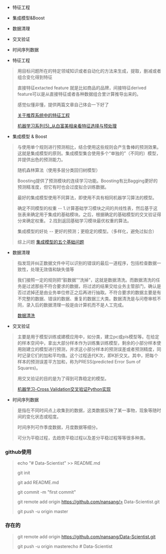 - 特征工程
- 集成模型&Boost
- 数据清理
- 交叉验证
- 时间序列数据


- 特征工程

>用目标问题所在的特定领域知识或者自动化的方法来生成，提取，删减或者组合变化得到特征
>
>直接特征extacted feature 就是比如商品的品牌，间接特征derived feature可以是从直接特征或者各种数据组合里计算推导出来的。
>
>感觉似懂非懂，提供两篇文章自己体会一下好了
>
>[关于推荐系统中的特征工程](http://dataunion.org/13206.html)
>
>[机器学习系列(5)_从白富美相亲看特征选择与预处理](http://www.36dsj.com/archives/40143)

- 集成模型 & Boost

>与使用单个规则进行预测相比，结合使用这些规则会产生鲁棒的预测效果。这就是集成模型的原则。集成模型集合使用多个“单独的”（不同的）模型，并提供出色的预测能力。
>
>随机森林算法（使用多层分类回归树模型）
>
>Boosting提供了预测模块的连续学习功能。Boosting有比Bagging更好的预测精准度，但它有时也会过度拟合训练数据。
>
>最好的集成模型使用不同算法，即使用不具有相同机器学习算法的模型。
>
>确定不同模型的权重 -- 1.计算基础学习模块之间的共线性表，然后基于这张表来确定用于集成的基础模块。之后，根据确定的基础模型的交叉验证得分来确定权重。 2.找到返回基础学习模块最优权重的算法。
>
> 集成模型的好处 -- 更好的预测；更稳定的模型。（多样化，避免过拟合）
>
> 综上问题 [集成模型的五个基础问题](http://www.csdn.net/article/1970-01-01/2825965) 
 
- 数据清理

>指发现并纠正数据文件中可以识别的错误的最后一道程序，包括检查数据一致性，处理无效值和缺失值等
>
>我们接照一定的规则把“脏数据”“洗掉”，这就是数据清洗。而数据清洗的任务是过滤那些不符合要求的数据，将过滤的结果交给业务主管部门，确认是否过滤掉还是由业务单位修正之后再进行抽取。不符合要求的数据主要是有不完整的数据、错误的数据、重复的数据三大类。数据清洗是与问卷审核不同，录入后的数据清理一般是由计算机而不是人工完成。
>
>[数据清洗](http://www.cnblogs.com/tomcattd/p/3372341.html)

- 交叉验证

>主要是用于模型训练或建模应用中，如分类，建立pc或pls模型等。在给定的样本空间中，拿出大部分样本作为训练集训练模型，剩余的小部分样本使用刚建立的模型进行预测，并求这小部分样本的预测误差或者预测精度，同时记录它们的加和平均值。这个过程迭代K次，即K折交叉。其中，把每个样本的预测误差平方加和，称为PRESS(predicted Error Sum of Squares)。
>
>用交叉验证的目的是为了得到可靠稳定的模型。
>
>[机器学习-Cross Validation交叉验证Python实现](http://www.csuldw.com/2015/07/28/2015-07-28%20crossvalidation/)

- 时间序列数据

>是指在不同时间点上收集到的数据，这类数据反映了某一事物，现象等随时间的变化状态或程度。
>
>时间序列可作季度数据，月度数据等细分。
>
>可分为平稳过程，去趋势平稳过程以及差分平稳过程等等很多种类。

### github使用

> echo "# Data-Scientist" >> README.md
>
>  git init
> 
> git add README.md
> 
> git commit -m "first commit"
> 
> git remote add origin https://github.com/nansang/> Data-Scientist.git
>
>git push -u origin master

### 存在的

>git remote add origin https://github.com/nansang/Data-Scientist.git
>
>git push -u origin masterecho # Data-Scientist
